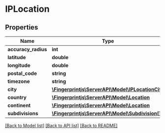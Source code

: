 # IPLocation

## Properties
Name | Type | Description | Notes
------------ | ------------- | ------------- | -------------
**accuracy_radius** | **int** |  | 
**latitude** | **double** |  | 
**longitude** | **double** |  | 
**postal_code** | **string** |  | [optional] 
**timezone** | **string** |  | 
**city** | [**\Fingerprintjs\ServerAPI\Model\IPLocationCity**](IPLocationCity.md) |  | [optional] 
**country** | [**\Fingerprintjs\ServerAPI\Model\Location**](Location.md) |  | 
**continent** | [**\Fingerprintjs\ServerAPI\Model\Location**](Location.md) |  | 
**subdivisions** | [**\Fingerprintjs\ServerAPI\Model\Subdivision[]**](Subdivision.md) |  | [optional] 

[[Back to Model list]](../../README.md#documentation-for-models) [[Back to API list]](../../README.md#documentation-for-api-endpoints) [[Back to README]](../../README.md)

